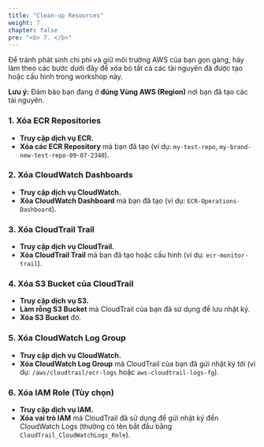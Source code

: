 ```yaml
---
title: "Clean-up Resources"
weight: 7
chapter: false
pre: "<b> 7. </b>"
---
```


Để tránh phát sinh chi phí và giữ môi trường AWS của bạn gọn gàng, hãy làm theo các bước dưới đây để xóa bỏ tất cả các tài nguyên đã được tạo hoặc cấu hình trong workshop này.

**Lưu ý:** Đảm bảo bạn đang ở **đúng Vùng AWS (Region)** nơi bạn đã tạo các tài nguyên.

### 1. Xóa ECR Repositories

* **Truy cập dịch vụ ECR.**
* **Xóa các ECR Repository** mà bạn đã tạo (ví dụ: `my-test-repo`, `my-brand-new-test-repo-09-07-2340`).

### 2. Xóa CloudWatch Dashboards

* **Truy cập dịch vụ CloudWatch.**
* **Xóa CloudWatch Dashboard** mà bạn đã tạo (ví dụ: `ECR-Operations-Dashboard`).

### 3. Xóa CloudTrail Trail

* **Truy cập dịch vụ CloudTrail.**
* **Xóa CloudTrail Trail** mà bạn đã tạo hoặc cấu hình (ví dụ: `ecr-monitor-trail`).

### 4. Xóa S3 Bucket của CloudTrail

* **Truy cập dịch vụ S3.**
* **Làm rỗng S3 Bucket** mà CloudTrail của bạn đã sử dụng để lưu nhật ký.
* **Xóa S3 Bucket** đó.

### 5. Xóa CloudWatch Log Group

* **Truy cập dịch vụ CloudWatch.**
* **Xóa CloudWatch Log Group** mà CloudTrail của bạn đã gửi nhật ký tới (ví dụ: `/aws/cloudtrail/ecr-logs` hoặc `aws-cloudtrail-logs-fg`).

### 6. Xóa IAM Role (Tùy chọn)

* **Truy cập dịch vụ IAM.**
* **Xóa vai trò IAM** mà CloudTrail đã sử dụng để gửi nhật ký đến CloudWatch Logs (thường có tên bắt đầu bằng `CloudTrail_CloudWatchLogs_Role`).
